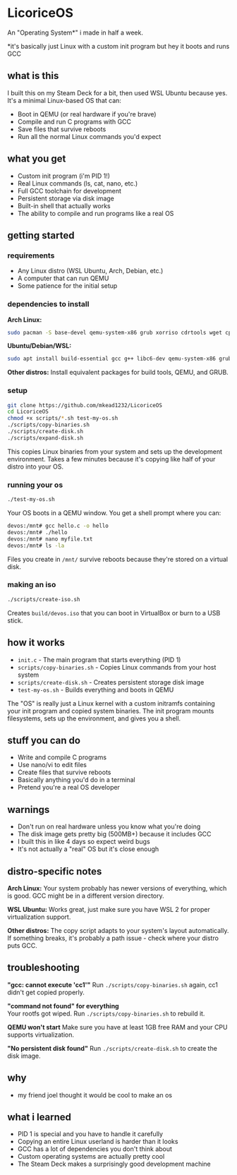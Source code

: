 # LicoriceOS
An "Operating System*" i made in half a week.

*it's basically just Linux with a custom init program but hey it boots and runs GCC

## what is this
I built this on my Steam Deck for a bit, then used WSL Ubuntu because yes. It's a minimal Linux-based OS that can:
- Boot in QEMU (or real hardware if you're brave)
- Compile and run C programs with GCC
- Save files that survive reboots
- Run all the normal Linux commands you'd expect

## what you get
- Custom init program (i'm PID 1!)
- Real Linux commands (ls, cat, nano, etc.)  
- Full GCC toolchain for development
- Persistent storage via disk image
- Built-in shell that actually works
- The ability to compile and run programs like a real OS

## getting started

### requirements
- Any Linux distro (WSL Ubuntu, Arch, Debian, etc.)
- A computer that can run QEMU
- Some patience for the initial setup

### dependencies to install

**Arch Linux:**
```bash
sudo pacman -S base-devel qemu-system-x86 grub xorriso cdrtools wget cpio gzip
```

**Ubuntu/Debian/WSL:**
```bash
sudo apt install build-essential gcc g++ libc6-dev qemu-system-x86 grub-mkrescue grub2-common xorriso mtools wget cpio gzip
```

**Other distros:** Install equivalent packages for build tools, QEMU, and GRUB.

### setup
```bash
git clone https://github.com/mkead1232/LicoriceOS
cd LicoriceOS
chmod +x scripts/*.sh test-my-os.sh
./scripts/copy-binaries.sh
./scripts/create-disk.sh
./scripts/expand-disk.sh
```

This copies Linux binaries from your system and sets up the development environment. Takes a few minutes because it's copying like half of your distro into your OS.

### running your os
```bash
./test-my-os.sh
```

Your OS boots in a QEMU window. You get a shell prompt where you can:
```bash
devos:/mnt# gcc hello.c -o hello
devos:/mnt# ./hello
devos:/mnt# nano myfile.txt
devos:/mnt# ls -la
```

Files you create in `/mnt/` survive reboots because they're stored on a virtual disk.

### making an iso
```bash
./scripts/create-iso.sh
```

Creates `build/devos.iso` that you can boot in VirtualBox or burn to a USB stick.

## how it works
- `init.c` - The main program that starts everything (PID 1)
- `scripts/copy-binaries.sh` - Copies Linux commands from your host system
- `scripts/create-disk.sh` - Creates persistent storage disk image
- `test-my-os.sh` - Builds everything and boots in QEMU

The "OS" is really just a Linux kernel with a custom initramfs containing your init program and copied system binaries. The init program mounts filesystems, sets up the environment, and gives you a shell.

## stuff you can do
- Write and compile C programs
- Use nano/vi to edit files  
- Create files that survive reboots
- Basically anything you'd do in a terminal
- Pretend you're a real OS developer

## warnings
- Don't run on real hardware unless you know what you're doing
- The disk image gets pretty big (500MB+) because it includes GCC
- I built this in like 4 days so expect weird bugs
- It's not actually a "real" OS but it's close enough

## distro-specific notes

**Arch Linux:** Your system probably has newer versions of everything, which is good. GCC might be in a different version directory.

**WSL Ubuntu:** Works great, just make sure you have WSL 2 for proper virtualization support.

**Other distros:** The copy script adapts to your system's layout automatically. If something breaks, it's probably a path issue - check where your distro puts GCC.

## troubleshooting

**"gcc: cannot execute 'cc1'"**
Run `./scripts/copy-binaries.sh` again, cc1 didn't get copied properly.

**"command not found" for everything**  
Your rootfs got wiped. Run `./scripts/copy-binaries.sh` to rebuild it.

**QEMU won't start**
Make sure you have at least 1GB free RAM and your CPU supports virtualization.

**"No persistent disk found"**
Run `./scripts/create-disk.sh` to create the disk image.

## why
- my friend joel thought it would be cool to make an os

## what i learned
- PID 1 is special and you have to handle it carefully
- Copying an entire Linux userland is harder than it looks
- GCC has a lot of dependencies you don't think about
- Custom operating systems are actually pretty cool
- The Steam Deck makes a surprisingly good development machine
